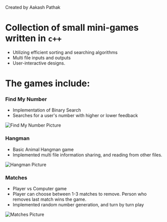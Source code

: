 Created by Aakash Pathak

# Collection of small mini-games written in `c++` 
* Utilizing efficient sorting and searching algorithms
* Multi file inputs and outputs
* User-interactive designs.

# The games include: 

### Find My Number
  * Implementation of Binary Search
  * Searches for a user's number with higher or lower feedback

![Find My Number Picture](https://github.com/AakashPathak1/cplusplus-mini-games/blob/master/Find%20My%20Number/Find%20My%20Number/Find%20My%20Number.png)


### Hangman
  * Basic Animal Hangman game
  * Implemented multi file information sharing, and reading from other files.

![Hangman Picture](https://github.com/AakashPathak1/cplusplus-mini-games/blob/master/Hangman%20Project/Hangman%20Project/Hangman%20Project.png)

### Matches
  * Player vs Computer game
  * Player can choose between 1-3 matches to remove. Person who removes last match wins the game.
  * Implemented random number generation, and turn by turn play

![Matches Picture](https://github.com/AakashPathak1/cplusplus-mini-games/blob/master/Matches2%20FINAL/Matches2%20FINAL/Matches.png)



